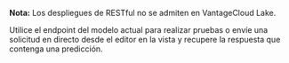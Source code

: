 **Nota:** Los despliegues de RESTful no se admiten en VantageCloud Lake.

Utilice el endpoint del modelo actual para realizar pruebas o envíe una solicitud en directo desde el editor en la vista y recupere la respuesta que contenga una predicción.
